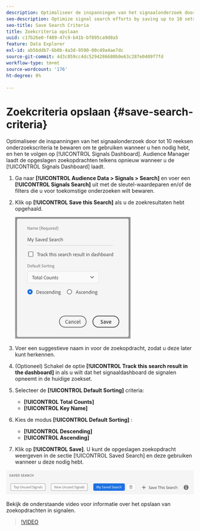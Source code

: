```yaml
---
description: Optimaliseer de inspanningen van het signaalonderzoek door tot 10 reeksen onderzoekscriteria te bewaren om te gebruiken wanneer u hen nodig hebt, en hen te volgen op het Dashboard. Audience Manager laadt de opgeslagen zoekopdrachten telkens opnieuw wanneer u het dashboard laadt.
seo-description: Optimize signal search efforts by saving up to 10 sets of search criteria to use whenever you need them, and track them on the Dashboard. Audience Manager reloads the saved searches every time you load the Dashboard.
seo-title: Save Search Criteria
title: Zoekcriteria opslaan
uuid: c17b26e0-f489-47c9-b41b-bf895ca9d8a5
feature: Data Explorer
exl-id: ab56ddb7-6b0b-4a3d-9590-00c49a4ae7dc
source-git-commit: 4d3c859cc4dc5294286680b0e63c287e0409f7fd
workflow-type: tm+mt
source-wordcount: '176'
ht-degree: 0%

---
```


# Zoekcriteria opslaan {#save-search-criteria}

Optimaliseer de inspanningen van het signaalonderzoek door tot 10 reeksen onderzoekscriteria te bewaren om te gebruiken wanneer u hen nodig hebt, en hen te volgen op [!UICONTROL Signals Dashboard]. Audience Manager laadt de opgeslagen zoekopdrachten telkens opnieuw wanneer u de [!UICONTROL Signals Dashboard] laadt.

1. Ga naar **[!UICONTROL Audience Data > Signals > Search]** en voer een **[!UICONTROL Signals Search]** uit met de sleutel-waardeparen en/of de filters die u voor toekomstige onderzoeken wilt bewaren.
1. Klik op **[!UICONTROL Save this Search]** als u de zoekresultaten hebt opgehaald.

   ![&#x200B; Resultaat van de Stap &#x200B;](assets/save-search-criteria.png)
1. Voer een suggestieve naam in voor de zoekopdracht, zodat u deze later kunt herkennen.
1. (Optioneel) Schakel de optie **[!UICONTROL Track this search result in the dashboard]** in als u wilt dat het signaaldashboard de signalen opneemt in de huidige zoekset.
1. Selecteer de **[!UICONTROL Default Sorting]** criteria:
   * **[!UICONTROL Total Counts]**
   * **[!UICONTROL Key Name]**
1. Kies de modus **[!UICONTROL Default Sorting]** :
   * **[!UICONTROL Descending]**
   * **[!UICONTROL Ascending]**
1. Klik op **[!UICONTROL Save]**. U kunt de opgeslagen zoekopdracht weergeven in de sectie [!UICONTROL Saved Search] en deze gebruiken wanneer u deze nodig hebt.

![&#x200B; bewaard onderzoek &#x200B;](assets/saved-search.png)

Bekijk de onderstaande video voor informatie over het opslaan van zoekopdrachten in signalen.

>[!VIDEO](https://video.tv.adobe.com/v/25147/)
